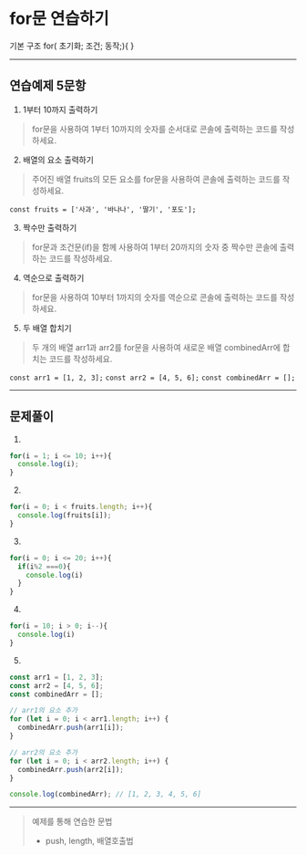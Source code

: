 # for문 연습하기

기본 구조
for( 초기화; 조건; 동작;){ }

***

## 연습예제 5문항


1. 1부터 10까지 출력하기
> for문을 사용하여 1부터 10까지의 숫자를 순서대로 콘솔에 출력하는 코드를 작성하세요.


2. 배열의 요소 출력하기
> 주어진 배열 fruits의 모든 요소를 for문을 사용하여 콘솔에 출력하는 코드를 작성하세요.

`const fruits = ['사과', '바나나', '딸기', '포도'];`

3. 짝수만 출력하기
> for문과 조건문(if)을 함께 사용하여 1부터 20까지의 숫자 중 짝수만 콘솔에 출력하는 코드를 작성하세요.

4. 역순으로 출력하기
> for문을 사용하여 10부터 1까지의 숫자를 역순으로 콘솔에 출력하는 코드를 작성하세요.

5. 두 배열 합치기
> 두 개의 배열 arr1과 arr2를 for문을 사용하여 새로운 배열 combinedArr에 합치는 코드를 작성하세요.

`const arr1 = [1, 2, 3];`
`const arr2 = [4, 5, 6];`
`const combinedArr = [];`


***
## 문제풀이

1. 
``` javascript
for(i = 1; i <= 10; i++){
  console.log(i);
}
```

2. 
``` javascript
for(i = 0; i < fruits.length; i++){
  console.log(fruits[i]);
}
```

3. 
``` javascript
for(i = 0; i <= 20; i++){
  if(i%2 ===0){
    console.log(i)
  }
}
```

4. 
``` javascript
for(i = 10; i > 0; i--){
  console.log(i)
}
```

5. 
``` javascript
const arr1 = [1, 2, 3];
const arr2 = [4, 5, 6];
const combinedArr = [];

// arr1의 요소 추가
for (let i = 0; i < arr1.length; i++) {
  combinedArr.push(arr1[i]);
}

// arr2의 요소 추가
for (let i = 0; i < arr2.length; i++) {
  combinedArr.push(arr2[i]);
}

console.log(combinedArr); // [1, 2, 3, 4, 5, 6]
```
***

> 예제를 통해 연습한 문법
> -  push, length, 배열호출법

